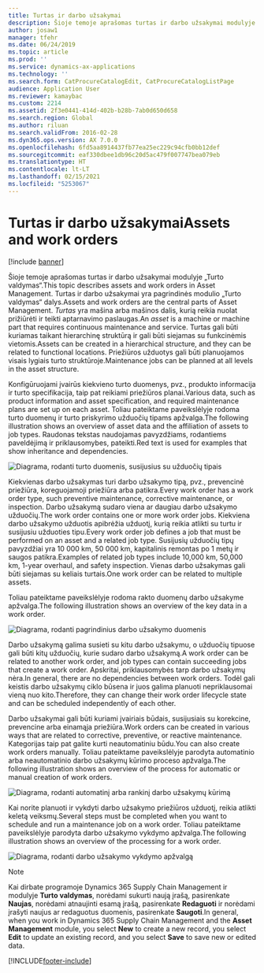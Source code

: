 ```yaml
---
title: Turtas ir darbo užsakymai
description: Šioje temoje aprašomas turtas ir darbo užsakymai modulyje „Turto valdymas“.
author: josaw1
manager: tfehr
ms.date: 06/24/2019
ms.topic: article
ms.prod: ''
ms.service: dynamics-ax-applications
ms.technology: ''
ms.search.form: CatProcureCatalogEdit, CatProcureCatalogListPage
audience: Application User
ms.reviewer: kamaybac
ms.custom: 2214
ms.assetid: 2f3e0441-414d-402b-b28b-7ab0d650d658
ms.search.region: Global
ms.author: riluan
ms.search.validFrom: 2016-02-28
ms.dyn365.ops.version: AX 7.0.0
ms.openlocfilehash: 6fd5aa8914437fb77ea25ec229c94cfb0bb12def
ms.sourcegitcommit: eaf330dbee1db96c20d5ac479f007747bea079eb
ms.translationtype: HT
ms.contentlocale: lt-LT
ms.lasthandoff: 02/15/2021
ms.locfileid: "5253067"
---
```

# <a name="assets-and-work-orders"></a><span data-ttu-id="ddeb9-103">Turtas ir darbo užsakymai</span><span class="sxs-lookup"><span data-stu-id="ddeb9-103">Assets and work orders</span></span>

[!include [banner](../../includes/banner.md)]

 

<span data-ttu-id="ddeb9-104">Šioje temoje aprašomas turtas ir darbo užsakymai modulyje „Turto valdymas“.</span><span class="sxs-lookup"><span data-stu-id="ddeb9-104">This topic describes assets and work orders in Asset Management.</span></span> <span data-ttu-id="ddeb9-105">Turtas ir darbo užsakymai yra pagrindinės modulio „Turto valdymas“ dalys.</span><span class="sxs-lookup"><span data-stu-id="ddeb9-105">Assets and work orders are the central parts of Asset Management.</span></span> <span data-ttu-id="ddeb9-106">*Turtas* yra mašina arba mašinos dalis, kurią reikia nuolat prižiūrėti ir teikti aptarnavimo paslaugas.</span><span class="sxs-lookup"><span data-stu-id="ddeb9-106">An *asset* is a machine or machine part that requires continuous maintenance and service.</span></span> <span data-ttu-id="ddeb9-107">Turtas gali būti kuriamas taikant hierarchinę struktūrą ir gali būti siejamas su funkcinėmis vietomis.</span><span class="sxs-lookup"><span data-stu-id="ddeb9-107">Assets can be created in a hierarchical structure, and they can be related to functional locations.</span></span> <span data-ttu-id="ddeb9-108">Priežiūros užduotys gali būti planuojamos visais lygiais turto struktūroje.</span><span class="sxs-lookup"><span data-stu-id="ddeb9-108">Maintenance jobs can be planned at all levels in the asset structure.</span></span>

<span data-ttu-id="ddeb9-109">Konfigūruojami įvairūs kiekvieno turto duomenys, pvz., produkto informacija ir turto specifikacija, taip pat reikiami priežiūros planai.</span><span class="sxs-lookup"><span data-stu-id="ddeb9-109">Various data, such as product information and asset specification, and required maintenance plans are set up on each asset.</span></span> <span data-ttu-id="ddeb9-110">Toliau pateiktame paveikslėlyje rodoma turto duomenų ir turto priskyrimo užduočių tipams apžvalga.</span><span class="sxs-lookup"><span data-stu-id="ddeb9-110">The following illustration shows an overview of asset data and the affiliation of assets to job types.</span></span> <span data-ttu-id="ddeb9-111">Raudonas tekstas naudojamas pavyzdžiams, rodantiems paveldėjimą ir priklausomybes, pateikti.</span><span class="sxs-lookup"><span data-stu-id="ddeb9-111">Red text is used for examples that show inheritance and dependencies.</span></span>

![Diagrama, rodanti turto duomenis, susijusius su užduočių tipais](media/05-overview-image.png)

<span data-ttu-id="ddeb9-113">Kiekvienas darbo užsakymas turi darbo užsakymo tipą, pvz., prevencinė priežiūra, koreguojamoji priežiūra arba patikra.</span><span class="sxs-lookup"><span data-stu-id="ddeb9-113">Every work order has a work order type, such preventive maintenance, corrective maintenance, or inspection.</span></span> <span data-ttu-id="ddeb9-114">Darbo užsakymą sudaro viena ar daugiau darbo užsakymo užduočių.</span><span class="sxs-lookup"><span data-stu-id="ddeb9-114">The work order contains one or more work order jobs.</span></span> <span data-ttu-id="ddeb9-115">Kiekviena darbo užsakymo užduotis apibrėžia užduotį, kurią reikia atlikti su turtu ir susijusiu užduoties tipu.</span><span class="sxs-lookup"><span data-stu-id="ddeb9-115">Every work order job defines a job that must be performed on an asset and a related job type.</span></span> <span data-ttu-id="ddeb9-116">Susijusių užduočių tipų pavyzdžiai yra 10 000 km, 50 000 km, kapitalinis remontas po 1 metų ir saugos patikra.</span><span class="sxs-lookup"><span data-stu-id="ddeb9-116">Examples of related job types include 10,000 km, 50,000 km, 1-year overhaul, and safety inspection.</span></span> <span data-ttu-id="ddeb9-117">Vienas darbo užsakymas gali būti siejamas su keliais turtais.</span><span class="sxs-lookup"><span data-stu-id="ddeb9-117">One work order can be related to multiple assets.</span></span>

<span data-ttu-id="ddeb9-118">Toliau pateiktame paveikslėlyje rodoma rakto duomenų darbo užsakyme apžvalga.</span><span class="sxs-lookup"><span data-stu-id="ddeb9-118">The following illustration shows an overview of the key data in a work order.</span></span>

![Diagrama, rodanti pagrindinius darbo užsakymo duomenis](media/06-overview-image.png)

<span data-ttu-id="ddeb9-120">Darbo užsakymą galima susieti su kitu darbo užsakymu, o užduočių tipuose gali būti kitų užduočių, kurie sudaro darbo užsakymą.</span><span class="sxs-lookup"><span data-stu-id="ddeb9-120">A work order can be related to another work order, and job types can contain succeeding jobs that create a work order.</span></span> <span data-ttu-id="ddeb9-121">Apskritai, priklausomybės tarp darbo užsakymų nėra.</span><span class="sxs-lookup"><span data-stu-id="ddeb9-121">In general, there are no dependencies between work orders.</span></span> <span data-ttu-id="ddeb9-122">Todėl gali keistis darbo užsakymų ciklo būsena ir juos galima planuoti nepriklausomai vieną nuo kito.</span><span class="sxs-lookup"><span data-stu-id="ddeb9-122">Therefore, they can change their work order lifecycle state and can be scheduled independently of each other.</span></span>

<span data-ttu-id="ddeb9-123">Darbo užsakymai gali būti kuriami įvairiais būdais, susijusiais su korekcine, prevencine arba einamąja priežiūra.</span><span class="sxs-lookup"><span data-stu-id="ddeb9-123">Work orders can be created in various ways that are related to corrective, preventive, or reactive maintenance.</span></span> <span data-ttu-id="ddeb9-124">Kategorijas taip pat galite kurti neautomatiniu būdu.</span><span class="sxs-lookup"><span data-stu-id="ddeb9-124">You can also create work orders manually.</span></span> <span data-ttu-id="ddeb9-125">Toliau pateiktame paveikslėlyje parodyta automatinio arba neautomatinio darbo užsakymų kūrimo proceso apžvalga.</span><span class="sxs-lookup"><span data-stu-id="ddeb9-125">The following illustration shows an overview of the process for automatic or manual creation of work orders.</span></span>

![Diagrama, rodanti automatinį arba rankinį darbo užsakymų kūrimą](media/07-overview-image.png)

<span data-ttu-id="ddeb9-127">Kai norite planuoti ir vykdyti darbo užsakymo priežiūros užduotį, reikia atlikti keletą veiksmų.</span><span class="sxs-lookup"><span data-stu-id="ddeb9-127">Several steps must be completed when you want to schedule and run a maintenance job on a work order.</span></span> <span data-ttu-id="ddeb9-128">Toliau pateiktame paveikslėlyje parodyta darbo užsakymo vykdymo apžvalga.</span><span class="sxs-lookup"><span data-stu-id="ddeb9-128">The following illustration shows an overview of the processing for a work order.</span></span>

![Diagrama, rodanti darbo užsakymo vykdymo apžvalgą](media/08-overview-image.png)

> [!NOTE]
> <span data-ttu-id="ddeb9-130">Kai dirbate programoje Dynamics 365 Supply Chain Management ir modulyje **Turto valdymas**, norėdami sukurti naują įrašą, pasirenkate **Naujas**, norėdami atnaujinti esamą įrašą, pasirenkate **Redaguoti** ir norėdami įrašyti naujus ar redaguotus duomenis, pasirenkate **Saugoti**.</span><span class="sxs-lookup"><span data-stu-id="ddeb9-130">In general, when you work in Dynamics 365 Supply Chain Management and the **Asset Management** module, you select **New** to create a new record, you select **Edit** to update an existing record, and you select **Save** to save new or edited data.</span></span>


[!INCLUDE[footer-include](../../../includes/footer-banner.md)]
